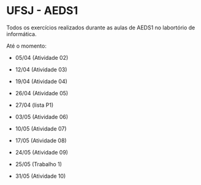 # UFSJ - AEDS1

Todos os exercícios realizados durante as aulas de AEDS1 no labortório de informática.

Até o momento:

- 05/04 (Atividade 02)

- 12/04 (Atividade 03)

- 19/04 (Atividade 04)

- 26/04 (Atividade 05)

- 27/04 (lista P1)

- 03/05 (Atividade 06)

- 10/05 (Atividade 07)

- 17/05 (Atividade 08)

- 24/05 (Atividade 09)

- 25/05 (Trabalho 1)

- 31/05 (Atividade 10)